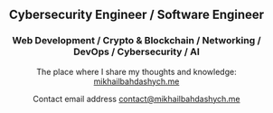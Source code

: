 <h2 align="center">
  Cybersecurity Engineer / Software Engineer
</h2>

<h3 align="center">
  Web Development / Crypto & Blockchain / Networking / DevOps / Cybersecurity / AI
</h3>

<div align="center">
  <p>The place where I share my thoughts and knowledge: <a href="https://mikhailbahdashych.me">mikhailbahdashych.me</a></p>
  <p>Contact email address <a href="mailto:contact@mikhailbahdashych.me">contact@mikhailbahdashych.me</a></p>
</div>
